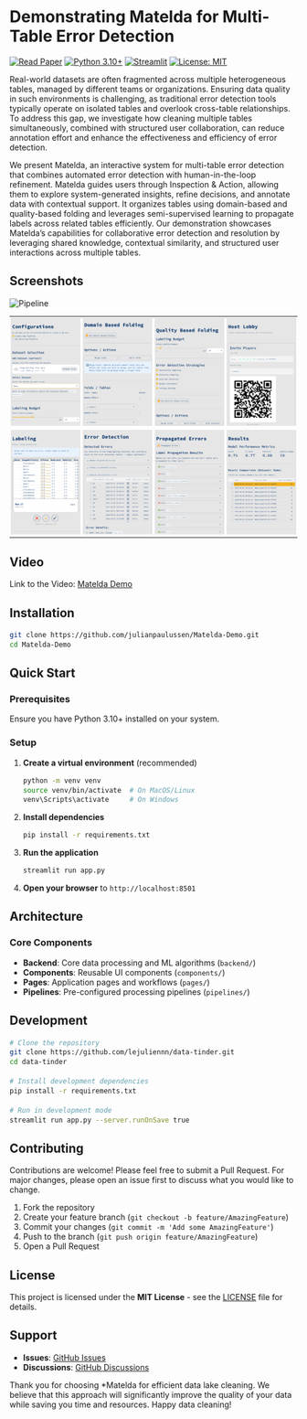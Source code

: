 # Demonstrating Matelda for Multi-Table Error Detection

[![Read Paper](https://img.shields.io/badge/📄%20Read%20Paper-VLDB-blue)](https://www.vldb.org/pvldb/vol18/p5379-ahmadi.pdf)
[![Python 3.10+](https://img.shields.io/badge/python-3.10+-blue.svg)](https://www.python.org/downloads/)
[![Streamlit](https://img.shields.io/badge/streamlit-1.0+-red.svg)](https://streamlit.io)
[![License: MIT](https://img.shields.io/badge/License-MIT-yellow.svg)](https://opensource.org/licenses/MIT)

Real-world datasets are often fragmented across multiple heterogeneous tables, managed by different teams or organizations. Ensuring data quality in such environments is challenging, as traditional error detection tools typically operate on isolated tables and overlook cross-table relationships. To address this gap, we investigate how cleaning multiple tables simultaneously, combined with structured user collaboration, can reduce annotation effort and enhance the effectiveness and efficiency of error detection.

We present Matelda, an interactive system for multi-table error detection that combines automated error detection with human-in-the-loop refinement. Matelda guides users through Inspection \& Action, allowing them to explore system-generated insights, refine decisions, and annotate data with contextual support. It organizes tables using domain-based and quality-based folding and leverages semi-supervised learning to propagate labels across related tables efficiently. Our demonstration showcases Matelda’s capabilities for collaborative error detection and resolution by leveraging shared knowledge, contextual similarity, and structured user interactions across multiple tables.

## Screenshots 

![Pipeline](screenshots/pipeline-git.png)
<!-- ![Labeling](screenshots/labeling-git.png) -->

<div align="center">
<table style="border-collapse: collapse; border-spacing: 0;">
<tr>
<td style="padding: 2px;"><img src="screenshots/1-Configurations.png" width="200" alt="Configurations"/></td>
<td style="padding: 2px;"><img src="screenshots/2-DBF.png" width="200" alt="Domain-Based Folding"/></td>
<td style="padding: 2px;"><img src="screenshots/3-QBF.png" width="200" alt="Quality-Based Folding"/></td>
<td style="padding: 2px;"><img src="screenshots/4-Host-Lobby.png" width="200" alt="Host Lobby"/></td>
</tr>
<tr>
<td style="padding: 2px;"><img src="screenshots/5-Labeling.png" width="200" alt="Labeling"/></td>
<td style="padding: 2px;"><img src="screenshots/6-Error-Detection.png" width="200" alt="Error Detection"/></td>
<td style="padding: 2px;"><img src="screenshots/7-Error-Propagation.png" width="200" alt="Error Propagation"/></td>
<td style="padding: 2px;"><img src="screenshots/8-Results.png" width="200" alt="Results"/></td>
</tr>
</table>
</div>

## Video

Link to the Video: [Matelda Demo](videos/Matelda-Demo.mp4)

## Installation

```bash
git clone https://github.com/julianpaulussen/Matelda-Demo.git
cd Matelda-Demo
```

## Quick Start

### Prerequisites

Ensure you have Python 3.10+ installed on your system.

### Setup

1. **Create a virtual environment** (recommended)
   ```bash
   python -m venv venv
   source venv/bin/activate  # On MacOS/Linux
   venv\Scripts\activate     # On Windows
   ```

2. **Install dependencies**
   ```bash
   pip install -r requirements.txt
   ```

3. **Run the application**
   ```bash
   streamlit run app.py
   ```

4. **Open your browser** to `http://localhost:8501`

## Architecture

### Core Components

- **Backend**: Core data processing and ML algorithms (`backend/`)
- **Components**: Reusable UI components (`components/`)
- **Pages**: Application pages and workflows (`pages/`)
- **Pipelines**: Pre-configured processing pipelines (`pipelines/`)

## Development

```bash
# Clone the repository
git clone https://github.com/lejuliennn/data-tinder.git
cd data-tinder

# Install development dependencies
pip install -r requirements.txt

# Run in development mode
streamlit run app.py --server.runOnSave true
```

## Contributing

Contributions are welcome! Please feel free to submit a Pull Request. For major changes, please open an issue first to discuss what you would like to change.

1. Fork the repository
2. Create your feature branch (`git checkout -b feature/AmazingFeature`)
3. Commit your changes (`git commit -m 'Add some AmazingFeature'`)
4. Push to the branch (`git push origin feature/AmazingFeature`)
5. Open a Pull Request

## License

This project is licensed under the **MIT License** - see the [LICENSE](LICENSE) file for details.

## Support

- **Issues**: [GitHub Issues](https://github.com/julianpaulussen/Matelda-Demo/issues)
- **Discussions**: [GitHub Discussions](https://github.com/julianpaulussen/Matelda-Demo/discussions)

Thank you for choosing *Matelda for efficient data lake cleaning. We believe that this approach will significantly improve the quality of your data while saving you time and resources. Happy data cleaning!
